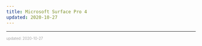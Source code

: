 ```yaml
---
title: Microsoft Surface Pro 4
updated: 2020-10-27
---
```


---

<sup><sub><font color="#a6a6a6">updated: 2020-10-27</font></sub></sup>
